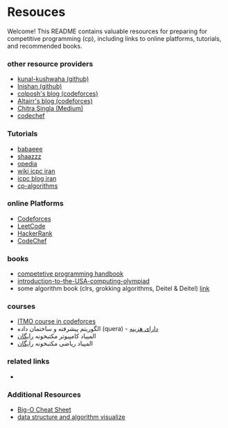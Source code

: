 # Resouces

Welcome! This README contains valuable resources for preparing for competitive programming (cp), including links to online platforms, tutorials, and recommended books.

### other resource providers
* [kunal-kushwaha (github)](https://github.com/kunal-kushwaha/Competitive-Programming-Resources)
* [lnishan (github)](https://github.com/lnishan/awesome-competitive-programming)
* [colposh's blog (codeforces)](https://codeforces.com/blog/entry/109430)
* [Altairr's blog (codeforces)](https://codeforces.com/blog/entry/111622)
* [Chitra Singla (Medium)](https://medium.com/codess-cafe/the-ultimate-guide-to-competitive-programming-7bde37b70f45)
* [codechef](https://www.codechef.com/resources-for-competitive-programming)

### Tutorials
* [babaeee](https://babaeee.ir/)
* [shaazzz](https://shaazzz.ir/)
* [opedia](https://opedia.ir/)
* [wiki icpc iran](https://wiki.icpc.ir/)
* [icpc blog iran](https://icpc.blog.ir/)
* [cp-algorithms](https://cp-algorithms.com/)

### online Platforms
* [Codeforces](https://codeforces.com/)
* [LeetCode](https://leetcode.com/)
* [HackerRank](https://www.hackerrank.com/)
* [CodeChef](https://www.codechef.com/)

### books
* [competetive programming handbook](https://github.com/ctrl-alt-Defeat-icpc/resource/releases/download/dl/cp-handbook.pdf)
* [introduction-to-the-USA-computing-olympiad](https://github.com/ctrl-alt-Defeat-icpc/resource/releases/download/dl/introduction-to-the-USA-computing-olympiad.pdf)
* some algorithm book (clrs, grokking algorithms, Deitel & Deitel) [link](https://github.com/EnAnsari/algorithm-hsu#%D8%AF%D8%A7%D9%86%D9%84%D9%88%D8%AF-%D8%A8%D8%A7%DA%A9%D8%B3-%DA%A9%D8%AA%D8%A7%D8%A8)

### courses
* [ITMO course in codeforces](https://codeforces.com/edu/course/2)
* الگوریتم پیشرفته و ساختمان داده (quera) - [دارای هزینه](https://quera.org/college/landpage/3016/data-structures-and-algorithmic-thinking)
* المپیاد کامپیوتر مکتبخونه [رایگان](https://maktabkhooneh.org/learn/computer/)
* المپیاد ریاضی مکتبخونه [رایگان](https://maktabkhooneh.org/learn/olympic-math/)

### related links
* []()

### Additional Resources
* [Big-O Cheat Sheet](https://www.bigocheatsheet.com/)
* [data structure and algorithm visualize](https://visualgo.net/en)
